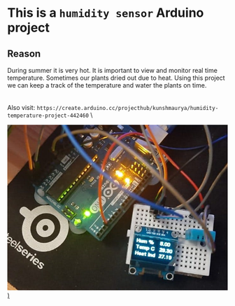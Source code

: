 # This is a `humidity sensor` Arduino project

## Reason
 During summer it is very hot. It is important to view and monitor real time temperature. Sometimes our plants dried out due to heat. Using this project we can keep a track of the temperature and water the plants on time.\
\
\
Also visit: `https://create.arduino.cc/projecthub/kunshmaurya/humidity-temperature-project-442460` \


[![Iimage link](https://github.com/kunsh13/Humidity-Temperature-Project/blob/79306f16749c07826c5e7cfd64adffa03479fad4/images/pic.jpeg))](https://www.youtube.com/watch?v=dFksEX6Vnfc)




